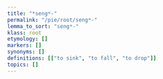 ```yaml
---
title: "*sengʷ-"
permalink: "/pie/root/sengʷ-"
lemma_to_sort: "sengʷ-"
klass: root
etymology: []
markers: []
synonyms: []
definitions: [["to sink", "to fall", "to drop"]]
topics: []
---
```

